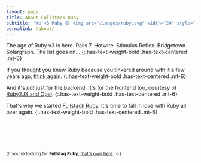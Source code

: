```yaml
---
layout: page
title: About Fullstack Ruby
subtitle: 'We <3 Ruby 😊 <img src="/images/ruby.svg" width="24" style="vertical-align: -0.1em;margin-left: 0.1em" />'
permalink: /about/
---
```


The age of Ruby v3 is here. Rails 7. Hotwire. Stimulus Reflex. Bridgetown. Solargraph. The list goes on…
{:.has-text-weight-bold .has-text-centered .mt-6}

If you thought you knew Ruby because you tinkered around with it a few years ago, [think again](/the-art-of-code/2020/11/12/ruby-3-monumental/).
{:.has-text-weight-bold .has-text-centered .mt-6}

And it's _not_ just for the backend. It's for the frontend too, courtesy of [Ruby2JS and Opal](/frontend-development/2020/12/03/ruby-on-the-frontend/).
{:.has-text-weight-bold .has-text-centered .mt-6}

That's why we started [Fullstack Ruby](/). It's time to fall in love with Ruby all over again.
{:.has-text-weight-bold .has-text-centered .mt-6}

<p class="has-text-centered" style="margin-top:6rem">
  <small>(If you're looking for <strong>Fullstaq Ruby</strong>, <a href="https://fullstaqruby.org">that's over here</a>. ☺️)</small>
</p>
